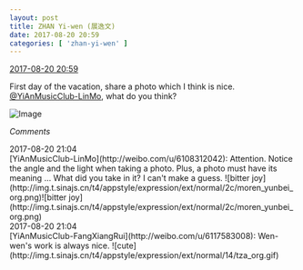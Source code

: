 ```yaml
---
layout: post
title: ZHAN Yi-wen (展逸文)
date: 2017-08-20 20:59
categories: [ 'zhan-yi-wen' ]
---
```


<div class="weibo-info">
  <a href="http://weibo.com/6108090526/Fi0HpmiBC">2017-08-20 20:59</a>
</div>

First day of the vacation, share a photo which I think is nice. [@YiAnMusicClub-LinMo](http://weibo.com/u/6108312042), what do you think?

<!-- more -->

![Image](http://wx2.sinaimg.cn/mw690/006FmVn8ly1fiqhinw5khj30ku0rsn2p.jpg)

*Comments*

<div class="weibo-info">2017-08-20 21:04</div>
[YiAnMusicClub-LinMo](http://weibo.com/u/6108312042): Attention. Notice the angle and the light when taking a photo. Plus, a photo must have its meaning … What did you take in it? I can't make a guess. ![bitter joy](http://img.t.sinajs.cn/t4/appstyle/expression/ext/normal/2c/moren_yunbei_org.png)![bitter joy](http://img.t.sinajs.cn/t4/appstyle/expression/ext/normal/2c/moren_yunbei_org.png)

<div class="weibo-info">2017-08-20 21:04</div>
[YiAnMusicClub-FangXiangRui](http://weibo.com/u/6117583008): Wen-wen's work is always nice. ![cute](http://img.t.sinajs.cn/t4/appstyle/expression/ext/normal/14/tza_org.gif)
